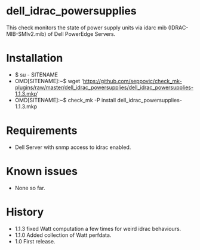 # dell_idrac_powersupplies
This check monitors the state of power supply units via idarc mib (IDRAC-MIB-SMIv2.mib) of Dell PowerEdge Servers.

# Installation
* $ su - SITENAME
* OMD[SITENAME]:~$ wget 'https://github.com/seppovic/check_mk-plugins/raw/master/dell_idrac_powersupplies/dell_idrac_powersupplies-1.1.3.mkp'
* OMD[SITENAME]:~$ check_mk -P install dell_idrac_powersupplies-1.1.3.mkp

# Requirements
* Dell Server with snmp access to idrac enabled.

# Known issues
* None so far.

# History
* 1.1.3 fixed Watt computation a few times for weird idrac behaviours.
* 1.1.0 Added collection of Watt perfdata.
* 1.0   First release.
